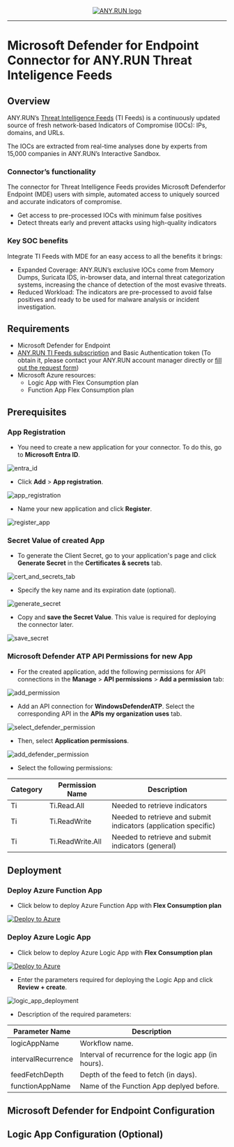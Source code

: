 <p align="center">
    <a href="#readme">
        <img alt="ANY.RUN logo" src="https://raw.githubusercontent.com/anyrun/anyrun-sdk/b3dfde1d3aa018d0a1c3b5d0fa8aaa652e80d883/static/logo.svg">
    </a>
</p>

______________________________________________________________________

# Microsoft Defender for Endpoint Connector for ANY.RUN Threat Inteligence Feeds

## Overview

ANY.RUN’s [Threat Intelligence Feeds](https://any.run/threat-intelligence-feeds/?utm_source=anyrungithub&utm_medium=documentation&utm_campaign=opencti_feeds&utm_content=linktofeedslanding) (TI Feeds) is a continuously updated source of fresh network-based Indicators of Compromise (IOCs): IPs, domains, and URLs. 

The IOCs are extracted from real-time analyses done by experts from 15,000 companies in ANY.RUN’s Interactive Sandbox. 

### Connector’s functionality 

The connector for Threat Intelligence Feeds provides Microsoft Defenderfor Endpoint (MDE) users with simple, automated access to uniquely sourced and accurate indicators of compromise. 

- Get access to pre-processed IOCs with minimum false positives
- Detect threats early and prevent attacks using high-quality indicators 

### Key SOC benefits 

Integrate TI Feeds with MDE for an easy access to all the benefits it brings:  

- Expanded Coverage: ANY.RUN’s exclusive IOCs come from Memory Dumps, Suricata IDS, in-browser data, and internal threat categorization systems, increasing the chance of detection of the most evasive threats.
- Reduced Workload: The indicators are pre-processed to avoid false positives and ready to be used for malware analysis or incident investigation.

## Requirements
- Microsoft Defender for Endpoint
- [ANY.RUN TI Feeds subscription](https://intelligence.any.run/plans) and Basic Authentication token (To obtain it, please contact your ANY.RUN account manager directly or [fill out the request form](https://app.any.run/contact-us))
- Microsoft Azure resources:
  - Logic App with Flex Consumption plan
  - Function App Flex Consumption plan

## Prerequisites

### App Registration

- You need to create a new application for your connector. To do this, go to **Microsoft Entra ID**.

![entra_id](images/003.png)

- Click **Add** > **App registration**.

![app_registration](images/004.png)

- Name your new application and click **Register**.

![register_app](images/001.png)

### Secret Value of created App

- To generate the Client Secret, go to your application's page and click **Generate Secret** in the **Certificates & secrets** tab.

![cert_and_secrets_tab](images/005.png)

- Specify the key name and its expiration date (optional).

![generate_secret](images/006.png)

- Copy and **save the Secret Value**. This value is required for deploying the connector later.

![save_secret](images/007.png)

### Microsoft Defender ATP API Permissions for new App

- For the created application, add the following permissions for API connections in the **Manage** > **API permissions** > **Add a permission** tab:

![add_permission](images/008.png)

- Add an API connection for **WindowsDefenderATP**. Select the corresponding API in the **APIs my organization uses** tab.

![select_defender_permission](images/009.png)

- Then, select **Application permissions**.

![add_defender_permission](images/010.png)

- Select the following permissions:

|       Category       |   Permission Name   | Description                                                            |
|----------------------|---------------------|------------------------------------------------------------------------|
| Ti                   | Ti.Read.All         | Needed to retrieve indicators                                          |
| Ti                   | Ti.ReadWrite        | Needed to retrieve and submit indicators (application specific)        |
| Ti                   | Ti.ReadWrite.All    | Needed to retrieve and submit indicators (general)                     |

## Deployment

### Deploy Azure Function App

- Click below to deploy Azure Function App with **Flex Consumption plan**
 
[![Deploy to Azure](https://aka.ms/deploytoazurebutton)]()

### Deploy Azure Logic App

- Click below to deploy Azure Logic App with **Flex Consumption plan**
 
[![Deploy to Azure](https://aka.ms/deploytoazurebutton)](https://portal.azure.com/#create/Microsoft.Template/uri/https%3A%2F%2Fraw.githubusercontent.com%2Frollehfoh%2FANY.RUN%2Fmain%2Fconnectors%2FMicrosoft%2FMicrosoft%2520Defender%2520for%2520Endpoint%2FANYRUN-TI-Feeds-MDE%2FLogic%2520App%2FANYRUN-TI-Feeds-MDE-LA.json)

- Enter the parameters required for deploying the Logic App and click **Review + create**.

![logic_app_deployment](images/011.png)

- Description of the required parameters:

| Parameter Name                  | Description                                                                 |
|---------------------------------|-----------------------------------------------------------------------------|
| logicAppName                    | Workflow name.                                                              |
| intervalRecurrence              | Interval of recurrence for the logic app (in hours).                        |
| feedFetchDepth                  | Depth of the feed to fetch (in days).                                       |
| functionAppName                 | Name of the Function App deplyed before.                                    |

## Microsoft Defender for Endpoint Configuration

## Logic App Configuration (Optional)
